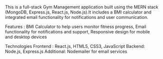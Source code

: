 This is a full-stack Gym Management application built using the MERN stack (MongoDB, Express.js, React.js, Node.js).It includes a BMI calculator and integrated email functionality for notifications and user communication.

Features : BMI Calculator to help users monitor fitness progress, Email functionality for notifications and support, Responsive design for mobile and desktop devices 

Technologies 
Frontend : React.js, HTML5, CSS3, JavaScript
Backend: Node.js, Express.js
Additional: Nodemailer for email services
